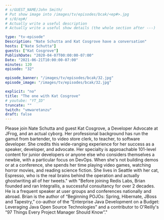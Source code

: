 ```yaml
---
# s/GUEST_NAME/John Smith/
# Put show image into /images/tv/episodes/bcak/<ep#>.jpg
# s/0/ep#/
# Actually write a useful description
# Actually write a useful show details (the whole section after ---)

type: "tv-episode"
Description: "Nate Schutta and Kat Cosgrove have a conversation"
hosts: ["Nate Schutta"]
guests: ["Kat Cosgrove"]
PublishDate: "2020-04-07T00:00:00-07:00"
Date: "2021-06-21T10:00:00-07:00"
minutes: 120
episode: "32"

episode_banner: "/images/tv/episodes/bcak/32.jpg"
episode_image: "/images/tv/episodes/bcak/32.jpg"

explicit: "no"
title: "The one with Kat Cosgrove"
# youtube: "YT_ID"
truncate: ""
twitch: "vmwaretanzu"
draft: false
---
```


Please join Nate Schutta and guest Kat Cosgrove, a Developer Advocate at JFrog, and an actual cyborg. Her professional background has run the gamut from bartender, to video store clerk, to teacher, to software developer. She credits this wide-ranging experience for her success as a speaker, developer, and advocate. Her specialty is approachable 101-level content for junior developers or anyone else who considers themselves a newbie, with a particular focus on DevOps. When she's not building demos or at a conference, she spends her time playing video games, watching horror movies, and reading science fiction. She lives in Seattle with her cat, Espresso, who is the real brains behind the operation and actually ghostwriting all of her tweets." with "Before joining Redis Labs, Brian founded and ran Integrallis, a successful consultancy for over 2 decades. He is a frequent speaker at user groups and conferences nationally and abroad. Brian is the author of “Beginning POJOs: Spring, Hibernate, JBoss and Tapestry,” co-author of the “Enterprise Java Development on a Budget: Leveraging Java Open Source Technologies” and a contributor to O'Reilly's “97 Things Every Project Manager Should Know”."
